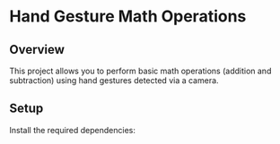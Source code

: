 # Hand Gesture Math Operations

## Overview
This project allows you to perform basic math operations (addition and subtraction) using hand gestures detected via a camera.

## Setup
Install the required dependencies:
